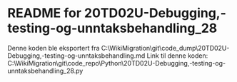 # README for 20TD02U-Debugging,-testing-og-unntaksbehandling_28
Denne koden ble eksportert fra C:\WikiMigration\git\code_dump\20TD02U-Debugging,-testing-og-unntaksbehandling.md
Link til denne koden: C:\WikiMigration\git\code_repo\Python\20TD02U-Debugging,-testing-og-unntaksbehandling_28.py
